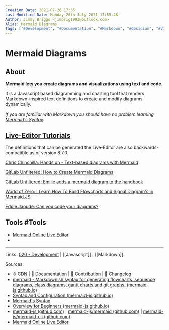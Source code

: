 ```yaml
---
Creation Date: 2021-07-26 17:55
Last Modified Date: Monday 26th July 2021 17:55:48
Author: Jimmy Briggs <jimbrig1993@outlook.com>
Alias: Mermaid Diagrams
Tags: ["#Development", "#Documentation", "#Markdown", "#Obsidian", "#Visualization"]
---
```


# Mermaid Diagrams

## About

**Mermaid lets you create diagrams and visualizations using text and code.**

It is a Javascript based diagramming and charting tool that renders Markdown-inspired text definitions to create and modify diagrams dynamically.

*If you are familiar with Markdown you should have no problem learning [Mermaid's Syntax](https://mermaid-js.github.io/mermaid/#/./n00b-syntaxReference).*

## [Live-Editor Tutorials](https://mermaid-js.github.io/mermaid/#/./Tutorials?id=live-editor-tutorials)

The definitions that can be generated the Live-Editor are also backwards-compatible as of version 8.7.0.

[Chris Chinchilla: Hands on - Text-based diagrams with Mermaid](https://www.youtube.com/watch?v=4_LdV1cs2sA)

[GitLab Unfiltered: How to Create Mermaid Diagrams](https://www.youtube.com/watch?v=SQ9QmuTHuSI&t=438s)

[GitLab Unfiltered: Emilie adds a mermaid diagram to the handbook](https://www.youtube.com/watch?v=5RQqht3NNSE)

[World of Zero: I Learn How To Build Flowcharts and Signal Diagram's in Mermaid.JS](https://www.youtube.com/watch?v=7_2IroEs6Is&t=207s)

[Eddie Jaoude: Can you code your diagrams?](https://www.youtube.com/watch?v=9HZzKkAqrX8)

## Tools #Tools

- [Mermaid Online Live Editor](https://mermaid-js.github.io/mermaid-live-editor)  
- 


***

Links: [020 - Development](../1-Maps-of-Content/020%20-%20Development.md) | [[Javascript]] | [[Markdown]]

Sources:
- 🌐 [CDN](https://unpkg.com/mermaid/) | 📖 [Documentation](https://mermaidjs.github.io/) | 🙌 [Contribution](https://github.com/mermaid-js/mermaid/blob/develop/CONTRIBUTING.md) | 📜 [Changelog](https://github.com/mermaid-js/mermaid/blob/develop/docs/CHANGELOG.md)
- [mermaid - Markdownish syntax for generating flowcharts, sequence diagrams, class diagrams, gantt charts and git graphs. (mermaid-js.github.io)](https://mermaid-js.github.io/mermaid/#/)
- [Syntax and Configuration (mermaid-js.github.io)](https://mermaid-js.github.io/mermaid/#/n00b-syntaxReference)
- [Mermaid's Syntax](https://mermaid-js.github.io/mermaid/#/./n00b-syntaxReference)
- [Overview for Beginners (mermaid-js.github.io)](https://mermaid-js.github.io/mermaid/#/n00b-overview)
- [mermaid-js (github.com)](https://github.com/mermaid-js) | [mermaid-js/mermaid (github.com)](https://github.com/mermaid-js/mermaid) | [mermaid-js/mermaid-cli (github.com)](https://github.com/mermaid-js/mermaid-cli)
- [Mermaid Online Live Editor](https://mermaid-js.github.io/mermaid-live-editor)  


